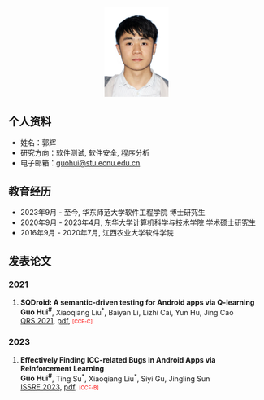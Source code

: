 <div align="center">
    <img src=./images/gh.jpg width=25%/>
</div>

## 个人资料
- 姓名：郭辉
- 研究方向：软件测试, 软件安全, 程序分析
- 电子邮箱：guohui@stu.ecnu.edu.cn

## 教育经历
* 2023年9月 - 至今, 华东师范大学软件工程学院 博士研究生
* 2020年9月 - 2023年4月, 东华大学计算机科学与技术学院 学术硕士研究生
* 2016年9月 - 2020年7月, 江西农业大学软件学院

## 发表论文
### 2021
<ol>
    <li>
        <strong>SQDroid: A semantic-driven testing for Android apps via Q-learning</strong><br>
        <b>Guo Hui<sup>#</sup></b>, Xiaoqiang Liu<sup>*</sup>, Baiyan Li, Lizhi Cai, Yun Hu, Jing Cao <br>
        <a href="https://qrs21.techconf.org">QRS 2021</a>, <a href="https://guohui404.github.io/pdf/SQDroid.pdf">pdf</a>, <font color="red" ,="" size="1">[CCF-C]</font>
    </li>
</ol>

### 2023
<ol>
    <li>
        <strong>Effectively Finding ICC-related Bugs in Android Apps via Reinforcement Learning</strong><br>
        <b>Guo Hui<sup>#</sup></b>, Ting Su<sup>*</sup>, Xiaoqiang Liu<sup>*</sup>, Siyi Gu, Jingling Sun <br>
        <a href="https://qrs21.techconf.org">ISSRE 2023</a>, <a href="https://guohui404.github.io/pdf/ICCDroid.pdf">pdf</a>, <font color="red" ,="" size="1">[CCF-B]</font>
    </li>
</ol>